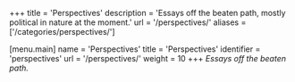+++
title = 'Perspectives'
description = 'Essays off the beaten path, mostly political in nature at the moment.'
url = '/perspectives/'
aliases = ['/categories/perspectives/']

[menu.main]
name = 'Perspectives'
title = 'Perspectives'
identifier = 'perspectives'
url = '/perspectives/'
weight = 10
+++
*Essays off the beaten path.*